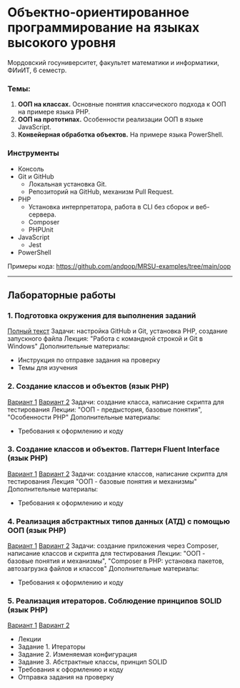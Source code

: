 # Объектно-ориентированное программирование на языках высокого уровня
Мордовский госуниверситет, факультет математики и информатики, ФИиИТ, 6 семестр.

### Темы:
1. **ООП на классах.** Основные понятия классического подхода к ООП на примере языка PHP.
2. **ООП на прототипах.** Особенности реализации ООП в языке JavaScript.
3. **Конвейерная обработка объектов.** На примере языка PowerShell.

### Инструменты
* Консоль
* Git и GitHub
    * Локальная установка Git.
    * Репозиторий на GitHub, механизм Pull Request.
* PHP 
    * Установка интерпретатора, работа в CLI без сборок и веб-сервера.
    * Composer
    * PHPUnit
* JavaScript 
    * Jest
* PowerShell

Примеры кода: https://github.com/andpop/MRSU-examples/tree/main/oop

---
## Лабораторные работы
### 1. Подготовка окружения для выполнения заданий
[Полный текст](./tasks/task01.md)
Задачи: настройка GitHub и Git, установка PHP, создание запускного файла
Лекция: "Работа с командной строкой и Git в Windows"
Дополнительные материалы:
* Инструкция по отправке задания на проверку
* Темы для изучения

### 2. Создание классов и объектов (язык PHP)
[Вариант 1](./tasks/task02_1.md) [Вариант 2](./tasks/task02_2.md)
Задачи: создание класса, написание скрипта для тестирования
Лекции: "ООП - предыстория, базовые понятия", "Особенности PHP" 
Дополнительные материалы:
* Требования к оформлению и коду

### 3. Создание классов и объектов. Паттерн Fluent Interface (язык PHP)
[Вариант 1](./tasks/task03_1.md) [Вариант 2](./tasks/task03_2.md)
Задачи: создание классов, написание скрипта для тестирования
Лекция "ООП - базовые понятия и механизмы"
Дополнительные материалы:
* Требования к оформлению и коду

### 4. Реализация абстрактных типов данных (АТД) с помощью ООП (язык PHP)
[Вариант 1](./tasks/task04_1.md) [Вариант 2](./tasks/task04_2.md)
Задачи: создание приложения через Composer, написание классов и скрипта для тестирования
Лекции: "ООП - базовые понятия и механизмы", "Composer в PHP: установка пакетов, автозагрузка файлов и классов"
Дополнительные материалы:
* Требования к оформлению и коду

### 5. Реализация итераторов. Соблюдение принципов SOLID (язык PHP)
[Вариант 1](./tasks/task05_1.md) [Вариант 2](./tasks/task05_2.md)
* Лекции
* Задание 1. Итераторы
* Задание 2. Изменяемая конфигурация
* Задание 3. Абстрактные классы, принцип SOLID
* Требования к оформлению и коду
* Отправка задания на проверку

